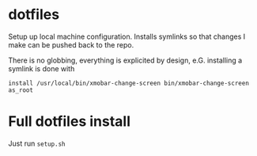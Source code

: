 dotfiles
========

Setup up local machine configuration. Installs symlinks so that changes I make can be pushed back to the repo.

There is no globbing, everything is explicited by design, e.G. installing a symlink is done with

```
install /usr/local/bin/xmobar-change-screen bin/xmobar-change-screen as_root
```

Full dotfiles install
=====================

Just run `setup.sh`
